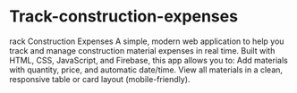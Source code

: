 # Track-construction-expenses
rack Construction Expenses A simple, modern web application to help you track and manage construction material expenses in real time. Built with HTML, CSS, JavaScript, and Firebase, this app allows you to: Add materials with quantity, price, and automatic date/time. View all materials in a clean, responsive table or card layout (mobile-friendly). 
